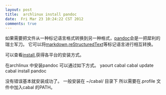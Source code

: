 ```yaml
---
layout: post
title:  archlinux install pandoc
date:  Fri Mar 23 10:24:22 CST 2012
comments: true
---
```


如果需要把文件从一种标记语言格式转换到另一种格式，[pandoc](http://johnmacfarlane.net/pandoc/)会是一把犀利的瑞士军刀。
它可以将[markdown](http://daringfireball.net/projects/markdown/),[reStructuredText](http://docutils.sourceforge.net/docs/ref/rst/introduction.html)等标记语言进行相互转换。

可以查看[install](http://johnmacfarlane.net/pandoc/installing.html),获得各平台的安装方式。

在archlinux 中安装pandoc 可以通过如下方式。
    yaourt cabal
    cabal update
    cabal install pandoc

<!-- more -->

没有错误基本就安装成功了。
一般安装在
    ~/cabal/  目录下
所以需要在.profile 文件中加入cabal 的PATH。
